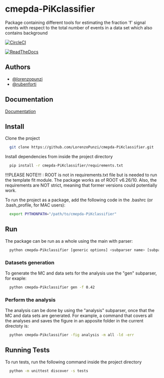 # cmepda-PiKclassifier

Package containing different tools for estimating the fraction \'f\' signal events with respect to the total number of events in a data set which also contains background

[![CircleCI](https://dl.circleci.com/status-badge/img/gh/LorenzoPunzi/cmepda-PiKclassifier/tree/main.svg?style=svg)](https://dl.circleci.com/status-badge/redirect/gh/LorenzoPunzi/cmepda-PiKclassifier/tree/main)

[![ReadTheDocs](https://readthedocs.org/projects/docs/badge/?version=latest)](https://cmepda-pikclassifier.readthedocs.io/en/latest/index.html)


## Authors

- [@lorenzopunzi](https://github.com/LorenzoPunzi)
- [@rubenforti](https://github.com/rubenforti)


## Documentation

[Documentation](https://cmepda-pikclassifier.readthedocs.io/en/latest/index.html)


## Install

Clone the project

```bash
  git clone https://github.com/LorenzoPunzi/cmepda-PiKclassifier.git
```

Install dependencies from inside the project directory

```bash
  pip install -r cmepda-PiKclassifier/requirements.txt
```
!!!PLEASE NOTE!!! : ROOT is not in requirements.txt file but is needed to run the template fit module. The package works as of ROOT v6.26/10.
Also, the requirements are NOT strict, meaning that former versions could potentially work.

To run the project as a package, add the following code in the .bashrc (or .bash_profile, for MAC users):
```bash
  export PYTHONPATH="/path/to/cmepda-PiKclassifier"
```


## Run

The package can be run as a whole using the main with parser:

```bash
  python cmepda-Pikclassifier [generic options] <subparser name> [subparser options]
```

### Datasets generation
To generate the MC and data sets for the analysis use the "gen" subparser, for exaple:
```bash
  python cmepda-Pikclassifier gen -f 0.42
```

### Perform the analysis
The analysis can be done by using the "analysis" subparser, once that the MC and data sets are generated. For example, a command that covers all the analyses and saves the figure in an apposite folder in the current directoty is:
```bash
  python cmepda-Pikclassifier -fig analysis -m all -ld -err
```

## Running Tests

To run tests, run the following command inside the project directory

```bash
  python -m unittest discover -s tests
```
